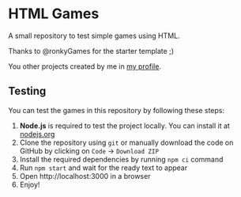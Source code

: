 # HTML Games

A small repository to test simple games using HTML.

Thanks to @ronkyGames for the starter template ;)

You other projects created by me in [my profile](https://github.com/DTrombett).

## Testing

You can test the games in this repository by following these steps:

1. **Node.js** is required to test the project locally. You can install it at [nodejs.org](https://nodejs.org)
2. Clone the repository using `git` or manually download the code on GitHub by clicking on `Code` -> `Download ZIP`
3. Install the required dependencies by running `npm ci` command
4. Run `npm start` and wait for the ready text to appear
5. Open http://localhost:3000 in a browser
6. Enjoy!
